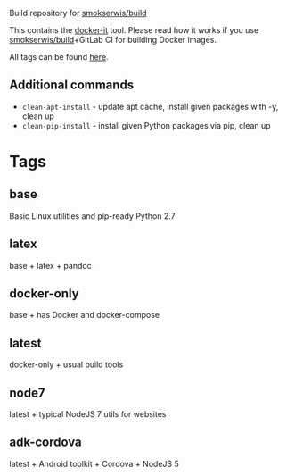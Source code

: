 Build repository for [smokserwis/build](https://hub.docker.com/r/smokserwis/build/)

This contains the [docker-it](latest/build_tools/README.md) tool. Please read how it works
if you use [smokserwis/build](https://hub.docker.com/r/smokserwis/build/)+GitLab CI for 
building Docker images.

All tags can be found [here](dockerfiles).

## Additional commands

* `clean-apt-install` - update apt cache, install given packages with -y, clean up
* `clean-pip-install` - install given Python packages via pip, clean up

# Tags
## base

Basic Linux utilities and pip-ready Python 2.7

## latex

base + latex + pandoc

## docker-only

base + has Docker and docker-compose

## latest

docker-only + usual build tools

## node7

latest + typical NodeJS 7 utils for websites

## adk-cordova

latest + Android toolkit + Cordova + NodeJS 5